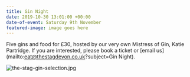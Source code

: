 ```yaml
---
title: Gin Night
date: 2019-10-30 13:01:00 +00:00
date-of-event: Saturday 9th November
featured-image: image goes here
---
```


Five gins and food for £30, hosted by our very own Mistress of Gin, Katie Partridge. If you are interested, please book a ticket or [email us](mailto:eat@thestagdevon.co.uk?subject=Gin Night).  

![the-stag-gin-selection.jpg](/uploads/the-stag-gin-selection.jpg)

